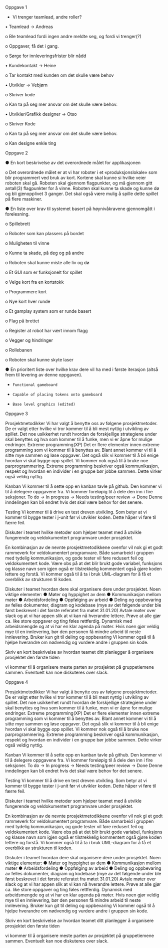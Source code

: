 
Oppgave 1

- Vi trenger teamlead, andre roller?

•	Teamlead -> Andreas

o	Ble teamlead fordi ingen andre meldte seg, og fordi vi trenger(?)

o	Oppgaver, få det i gang.

o	Sørge for innleveringsfrister blir nådd

•	Kundekontakt -> Heine

o	Tar kontakt med kunden om det skulle være behov

•	Utvikler -> Vebjørn

o	Skriver kode

o	Kan ta på seg mer ansvar om det skulle være behov.

•	Utvikler/Grafikk designer -> Otso

o	Skriver Kode

o	Kan ta på seg mer ansvar om det skulle være behov.

o	Kan designe enkle ting


Oppgave 2

● En kort beskrivelse av det overordnede målet for applikasjonen

o	 Det overordnede målet er at vi har roboter i et «produksjonslokale» som blir programmert ved bruk av kort. Kortene skal kunne si hvilke veier roboten skal gå. Roboten skal gjennom flagpunkter, og må gjennom gitt antall(3) flagpunkter for å vinne. Roboten skal kunne ta skade og kunne dø og bli gjenopplivet 3 ganger. Det skal også være mulig å spille dette spillet på flere maskiner.

● En liste over krav til systemet basert på høynivåkravene gjennomgått i forelesning.

o	Spillebrett

o	Roboter som kan plassers på bordet

o	Muligheten til vinne

o	Kunne ta skade, på deg og på andre

o	Roboten skal kunne miste alle liv og dø

o	Et GUI som er funksjonelt for spillet

o	Velge kort fra en kortstokk

o	Programmere kort

o	Nye kort hver runde

o	Et gamplay system som er runde basert

o	Flag på brettet

o	Register at robot har vært innom flagg

o	Vegger og hindringer

o	Rollebanen

o	Roboten skal kunne skyte laser



● En prioritert liste over hvilke krav dere vil ha med i første iterasjon (altså frem til levering av denne oppgaven).
-     Functional gameboard
-     Capable of placing tokens onto gameboard
-     Base level graphics (edited)





Oppgave 3

Prosjektmetodikker
Vi har valgt å benytte oss av følgene prosjektmetoder. De er valgt etter hvilke vi tror kommer til å bli mest nyttig i utvikling av spillet. Det noe usikkerhet rundt hvordan de forskjellige strategiene under skal benyttes og hva som kommer til å funke, men vi er åpne for mulige endringer.
Extreme programming(XP)
Det er flere elementer innen extreme programming som vi kommer til å benyttes av. Blant annet kommer vi til å sitte mye sammen og løse oppgaver. Det også slik vi kommer til å bli enige hvordan vi skal bygge opp spillet. Vi kommer nok også til å bruke noe parprogrammering. Extreme programming beskriver også kommunikasjon, respekt og hvordan en individer i en gruppe bør jobbe sammen. Dette virker også veldig nyttig.

Kanban
Vi kommer til å sette opp en kanban tavle på github. Den kommer vi til å delegere oppgavene fra. Vi kommer foreløpig til å dele den inn i fire seksjoner. 
To do -> In progress -> Needs testing/peer review -> Done
Denne inndelingen kan bli endret hvis det skal være behov for det senere.
 
Testing
Vi kommer til å drive en test dreven utvikling. Som betyr at vi kommer til bygge tester i j-unit før vi utvikler koden. Dette håper vi føre til færre feil.


Diskuter i teamet hvilke metoder som hjelper teamet med å utvikle fungerende og veldokumentert programvare under prosjektet.

En kombinasjon av de nevnte prosjektmetodikkene ovenfor vil nok gi et godt rammeverk for veldokumentert programvare. Både samarbeid i gruppen med tydelig kommunikasjon, og gode tester vil føre redusert feil og veldokumentert kode. Være obs på at det blir brukt gode variabel, funksjons og klasse navn som igjen også er tilstrekkelig kommentert også gjøre koden lettere og forstå. Vi kommer også til å ta i bruk UML-diagram for å få et overblikk av strukturen til koden.



Diskuter i teamet hvordan dere skal organisere dere under prosjektet. Noen viktige
elementer:
● Møter og hyppighet av dem
● Kommunikasjon mellom møter
● Arbeidsfordeling
● Oppfølging av arbeid
● Deling og oppbevaring av felles dokumenter, diagram og kodebase 
(mye av det følgende under ble først beskrevet i det første referatet fra møtet 31.01.20)
Avtale møter over slack og at vi har appen slik at vi kan nå hverandre lettere.
Prøve at alle gjør ca. like store oppgaver og ting føles rettferdig.
Dynamisk med arbeidsmengde og at vi har en klar agenda på møter.
Hvis noen gjør veldig mye til en innlevering, bør den personen få mindre arbeid til neste innlevering.
Bruker kun git til deling og oppbevaring
Vi kommer også til å hjelpe hverandre om nødvendig og vurdere andre i gruppen sin kode.


Skriv en kort beskrivelse av hvordan teamet ditt planlegger å organisere prosjektet den
første tiden

vi kommer til å organisere meste parten av prosjektet på gruppetiemene sammen. Eventuelt kan noe diskuteres over slack.






Oppgave 4


Prosjektmetodikker
Vi har valgt å benytte oss av følgene prosjektmetoder. De er valgt etter hvilke vi tror kommer til å bli mest nyttig i utvikling av spillet. Det noe usikkerhet rundt hvordan de forskjellige strategiene under skal benyttes og hva som kommer til å funke, men vi er åpne for mulige endringer.
Extreme programming(XP)
Det er flere elementer innen extreme programming som vi kommer til å benyttes av. Blant annet kommer vi til å sitte mye sammen og løse oppgaver. Det også slik vi kommer til å bli enige hvordan vi skal bygge opp spillet. Vi kommer nok også til å bruke noe parprogrammering. Extreme programming beskriver også kommunikasjon, respekt og hvordan en individer i en gruppe bør jobbe sammen. Dette virker også veldig nyttig.

Kanban
Vi kommer til å sette opp en kanban tavle på github. Den kommer vi til å delegere oppgavene fra. Vi kommer foreløpig til å dele den inn i fire seksjoner. 
To do -> In progress -> Needs testing/peer review -> Done
Denne inndelingen kan bli endret hvis det skal være behov for det senere.
 
Testing
Vi kommer til å drive en test dreven utvikling. Som betyr at vi kommer til bygge tester i j-unit før vi utvikler koden. Dette håper vi føre til færre feil.


Diskuter i teamet hvilke metoder som hjelper teamet med å utvikle fungerende og veldokumentert programvare under prosjektet.

En kombinasjon av de nevnte prosjektmetodikkene ovenfor vil nok gi et godt rammeverk for veldokumentert programvare. Både samarbeid i gruppen med tydelig kommunikasjon, og gode tester vil føre redusert feil og veldokumentert kode. Være obs på at det blir brukt gode variabel, funksjons og klasse navn som igjen også er tilstrekkelig kommentert også gjøre koden lettere og forstå. Vi kommer også til å ta i bruk UML-diagram for å få et overblikk av strukturen til koden.



Diskuter i teamet hvordan dere skal organisere dere under prosjektet. Noen viktige
elementer:
● Møter og hyppighet av dem
● Kommunikasjon mellom møter
● Arbeidsfordeling
● Oppfølging av arbeid
● Deling og oppbevaring av felles dokumenter, diagram og kodebase 
(mye av det følgende under ble først beskrevet i det første referatet fra møtet 31.01.20)
Avtale møter over slack og at vi har appen slik at vi kan nå hverandre lettere.
Prøve at alle gjør ca. like store oppgaver og ting føles rettferdig.
Dynamisk med arbeidsmengde og at vi har en klar agenda på møter.
Hvis noen gjør veldig mye til en innlevering, bør den personen få mindre arbeid til neste innlevering.
Bruker kun git til deling og oppbevaring
Vi kommer også til å hjelpe hverandre om nødvendig og vurdere andre i gruppen sin kode.


Skriv en kort beskrivelse av hvordan teamet ditt planlegger å organisere prosjektet den
første tiden

vi kommer til å organisere meste parten av prosjektet på gruppetiemene sammen. Eventuelt kan noe diskuteres over slack.
